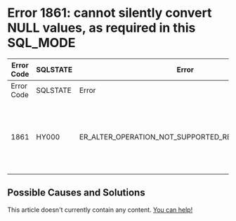 
# Error 1861: cannot silently convert NULL values, as required in this SQL_MODE


| Error Code | SQLSTATE | Error | Description |
| --- | --- | --- | --- |
| Error Code | SQLSTATE | Error | Description |
| 1861 | HY000 | ER_ALTER_OPERATION_NOT_SUPPORTED_REASON_NOT_NULL | cannot silently convert NULL values, as required in this SQL_MODE |




## Possible Causes and Solutions


This article doesn't currently contain any content. [You can help!](/kb/en/writing-and-editing-knowledge-base-articles/)

